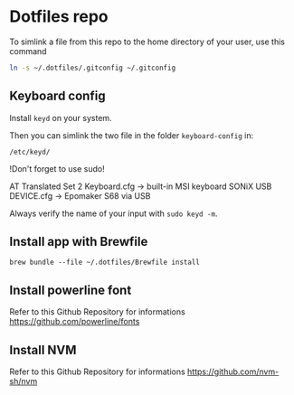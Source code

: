 # Dotfiles repo

To simlink a file from this repo to the home directory of your user, use this command

```sh
ln -s ~/.dotfiles/.gitconfig ~/.gitconfig
```

## Keyboard config

Install `keyd` on your system.

Then you can simlink the two file in the folder `keyboard-config` in:

    /etc/keyd/

!Don't forget to use sudo!

AT Translated Set 2 Keyboard.cfg -> built-in MSI keyboard
SONiX USB DEVICE.cfg -> Epomaker S68 via USB

Always verify the name of your input with `sudo keyd -m`.

## Install app with Brewfile

```
brew bundle --file ~/.dotfiles/Brewfile install
```

## Install powerline font

Refer to this Github Repository for informations
https://github.com/powerline/fonts

## Install NVM

Refer to this Github Repository for informations
https://github.com/nvm-sh/nvm
